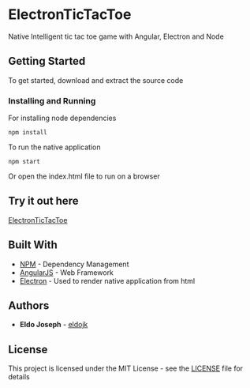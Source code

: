 # ElectronTicTacToe
Native Intelligent tic tac toe game with Angular, Electron and Node

## Getting Started
To get started, download and extract the source code

### Installing and Running

For installing node dependencies

```
npm install
```

To run the native application

```
npm start
```

Or open the index.html file to run on a browser

## Try it out here
[ElectronTicTacToe](https://eldojk.github.io/ElectronTicTacToe/)

## Built With

* [NPM](https://www.npmjs.com/) - Dependency Management
* [AngularJS](https://angularjs.org/) - Web Framework
* [Electron](https://electron.atom.io/) - Used to render native application from html


## Authors

* **Eldo Joseph** - [eldojk](https://github.com/eldojk)

## License

This project is licensed under the MIT License - see the [LICENSE](LICENSE) file for details

